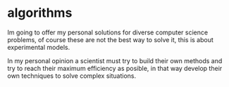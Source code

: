 # algorithms
Im going to offer my personal solutions for diverse computer science problems, of course these are not the best way to solve it, this is about experimental models.

In my personal opinion a scientist must try to build their own methods and try to reach their maximum efficiency as posible, in that way develop their own techniques to solve complex situations.
